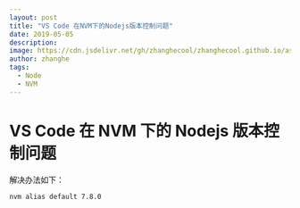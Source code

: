 ```yaml
---
layout: post
title: "VS Code 在NVM下的Nodejs版本控制问题"
date: 2019-05-05
description:
image: https://cdn.jsdelivr.net/gh/zhanghecool/zhanghecool.github.io/assets/images/default.jpg
author: zhanghe
tags:
  - Node
  - NVM
---
```


# VS Code 在 NVM 下的 Nodejs 版本控制问题

解决办法如下：

```bash
nvm alias default 7.8.0
```
